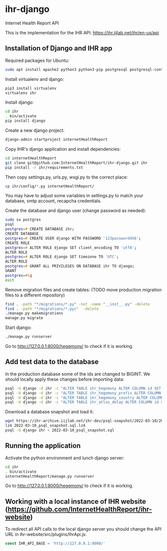 # ihr-django
Internet Health Report API

This is the implementation for the IHR API: https://ihr.iijlab.net/ihr/en-us/api

## Installation of Django and IHR app

Required packages for Ubuntu:
```zsh
sudo apt install apache2 python3 python3-pip postgresql postgresql-contrib
```

Install virtualenv and django:
```zsh
pip3 install virtualenv
virtualenv ihr
```

Install django:
```zsh
cd ihr
. bin/activate
pip install django
```

Create a new django project:
```zsh
django-admin startproject internetHealthReport
```

Copy IHR's django application and install dependencies:
```zsh
cd internetHealthReport
git clone git@github.com:InternetHealthReport/ihr-django.git ihr
pip install -r ihr/requirements.txt
```

Then copy settings.py, urls.py, wsgi.py to the correct place:
```zsh
cp ihr/config/*.py internetHealthReport/
```
You may have to adjust some variables in settings.py to match your database, smtp account, recapcha credentials.

Create the database and django user (change password as needed):
```zsh
sudo su postgres
psql
postgres=# CREATE DATABASE ihr;
CREATE DATABASE
postgres=# CREATE USER django WITH PASSWORD '123password456';
CREATE ROLE
postgres=# ALTER ROLE django SET client_encoding TO 'utf8';
ALTER ROLE
postgres=# ALTER ROLE django SET timezone TO 'UTC';
ALTER ROLE
postgres=# GRANT ALL PRIVILEGES ON DATABASE ihr TO django;
GRANT
postgres=#\q
exit
```

Remove migration files and create tables: (TODO move production migration files to a different repository)
```zsh
find . -path "*/migrations/*.py" -not -name "__init__.py" -delete
find . -path "*/migrations/*.pyc"  -delete
./manage.py makemigrations
manage.py migrate
```

Start django:
```zsh
./manage.py runserver
```

Go to http://127.0.0.1:8000/hegemony/ to check if it is working.

## Add test data to the database
In the production database some of the ids are changed to BIGINT. We should
locally apply these changes before importing data:
```zsh
psql -U django -d ihr -c "ALTER TABLE ihr_hegemony ALTER COLUMN id SET DATA TYPE bigint"
psql -U django -d ihr -c "ALTER TABLE ihr_hegemony_prefix ALTER COLUMN id SET DATA TYPE bigint"
psql -U django -d ihr -c "ALTER TABLE ihr_hegemony_country ALTER COLUMN id SET DATA TYPE bigint"
psql -U django -d ihr -c "ALTER TABLE ihr_atlas_delay ALTER COLUMN id SET DATA TYPE bigint"
```

Download a database snapshot and load it:
```zsh
wget https://ihr-archive.iijlab.net/ihr-dev/psql-snapshot/2022-03-10/2022-03-10_psql_snapshot.sql.lz4 
lz4 2022-03-10_psql_snapshot.sql.lz4 
psql -U django ihr < 2022-03-10_psql_snapshot.sql
```

## Running the application
Activate the python environment and lunch django server:
```zsh
cd ihr 
. bin/activate
internetHealthReport/manage.py runserver
```
Go to http://127.0.0.1:8000/hegemony/ to check if it is working.

## Working with a local instance of IHR website (https://github.com/InternetHealthReport/ihr-website)
To redirect all API calls to the local django server you should change the API
URL in ihr-website/src/plugins/IhrApi.js:
```js
const IHR_API_BASE = 'http://127.0.0.1:8000/'
```

